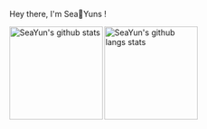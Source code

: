 Hey there, I'm Sea:dolphin:Yuns ! 
<div><img align="left" with="350px" height="165px" alt="SeaYun's github stats"  src="https://github-readme-stats.vercel.app/api?username=seayuns&show_icons=true&count_private=true"/>
</div>
<div><img align="left" with="350px" height="165px" alt="SeaYun's github langs stats"  src="https://github-readme-stats.vercel.app/api/top-langs?username=seayuns&layout=compact"/>
<div>



